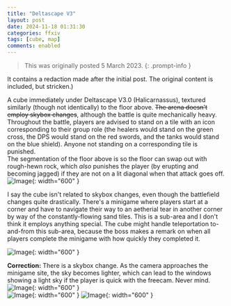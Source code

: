 ```yaml
---
title: "Deltascape V3"
layout: post
date: 2024-11-18 01:31:30
categories: ffxiv
tags: [cube, map]
comments: enabled
---
```

> This was originally posted 5 March 2023.
{: .prompt-info }

It contains a redaction made after the initial post. The original content is included, but stricken.) 

A cube immediately under Deltascape V3.0 (Halicarnassus), textured similarly (though not identically) to the floor above. ~~The arena doesn't employ skybox changes~~, although the battle is quite mechanically heavy.
Throughout the battle, players are advised to stand on a tile with an icon corresponding to their group role (the healers would stand on the green cross, the DPS would stand on the red swords, and the tanks would stand on the blue shield). Anyone not standing on a corresponding tile is punished.  
The segmentation of the floor above is so the floor can swap out with rough-hewn rock, which *also* punishes the player (by erupting and becoming jagged) if they are not on a lit diagonal when that attack goes off.
![Image](/Delta_V3_1.jpg){: width="600" }


I say the cube isn't related to skybox changes, even though the battlefield changes quite drastically. There's a minigame where players start at a corner and have to navigate their way to an aetherial tear in another corner by way of the constantly-flowing sand tiles. This is a sub-area and I don't think it employs anything special. The cube might handle teleportation to-and-from this sub-area, because the boss makes a remark on when all players complete the minigame with how quickly they completed it.

![Image](/Delta_V3_2.jpg){: width="600" }


**Correction:** There is a skybox change. As the camera approaches the minigame site, the sky becomes lighter, which can lead to the windows showing a light sky if the player is quick with the freecam. Never mind.  
![Image](/Delta_V3_3.jpg){: width="600" }   
![Image](/Delta_V3_4.png){: width="600" } 
![Image](/Delta_V3_5.png){: width="600" }


